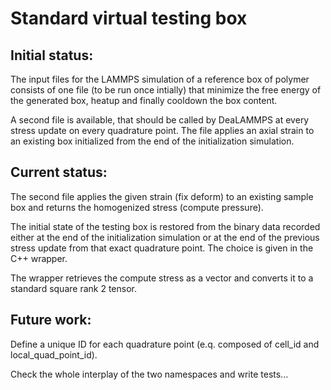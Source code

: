 # Standard virtual testing box

## Initial status:

The input files for the LAMMPS simulation of a reference box of polymer consists of one file (to be run once intially) that minimize the free energy of the generated box, heatup and finally cooldown the box content.

A second file is available, that should be called by DeaLAMMPS at every stress update on every quadrature point. The file applies an axial strain to an existing box initialized from the end of the initialization simulation.

## Current status:

The second file applies the given strain (fix deform) to an existing sample box and returns the homogenized stress (compute pressure).

The initial state of the testing box is restored from the binary data recorded either at the end of the initialization simulation or at the end of the previous stress update from that exact quadrature point. The choice is given in the C++ wrapper.

The wrapper retrieves the compute stress as a vector and converts it to a standard square rank 2 tensor.

## Future work:

Define a unique ID for each quadrature point (e.q. composed of cell_id and local_quad_point_id).

Check the whole interplay of the two namespaces and write tests...